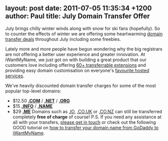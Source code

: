 layout: post
date: 2011-07-05 11:35:34 +1200
author: Paul
title: July Domain Transfer Offer
----

July brings chilly winter winds along with snow for ski fans (hopefully). So to counter the effects of winter we are offering some heartwarming [domain transfer deals](https://iwantmyname.co.nz/domains/domain-transfer) throughout July including some freebies.

Lately more and more people have begun wondering why the big registrars are not offering a better user experience and greater innovation. At iWantMyName, we just got on with building a great product that our customers love including offering [60+ transferrable extensions](https://iwantmyname.co.nz/domains/domain-transfer) and providing easy domain customisation on everyone's [favourite hosted services](https://iwantmyname.co.nz/services).

We've heavily discounted domain transfer charges for some of the most popular top-level domains:


*   $12.50 **[**.COM**](https://iwantmyname.co.nz/domains/com-domain-registrar-transfer-commercial)** / **[**.NET**](https://iwantmyname.co.nz/domains/net-domain-registrar-transfer-network)** / [**.ORG**](https://iwantmyname.co.nz/domains/org-domain-registrar-transfer-organisation)
*   $15 **[**.INFO**](https://iwantmyname.co.nz/domains/info-domain-registrar-transfer-information)** / [**.NAME**](https://iwantmyname.co.nz/domains/name-domain-registrar-transfer-names)
*   $29 [**.ME**](https://iwantmyname.co.nz/domains/me-domain-registrar-transfer-montenegro)
Domains such as [.IO](https://iwantmyname.co.nz/domains/io-domain-registrar-transfer-british-indian-ocean-territory), [.CO.UK](https://iwantmyname.co.nz/domains/co.uk-domain-registrar-transfer-united-kingdom) or [.CO.NZ](https://iwantmyname.co.nz/domains/co.nz-domain-registrar-transfer-new-zealand) can still be transferred completely **free of charge** of course!
P.S. If you need any assistance at all with your transfers, [please get in touch](https://iwantmyname.co.nz/support) or check out the following GOOD tutorial on [how to transfer your domain name from GoDaddy to iWantMyName](http://www.good.is/post/how-to-leave-godaddy-com/page:2).
